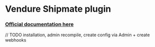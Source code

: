 # Vendure Shipmate plugin

### [Official documentation here](https://pinelab-plugins.com/plugin/vendure-plugin-shipmate)

// TODO installation, admin recompile, create config via Admin + create webhooks
